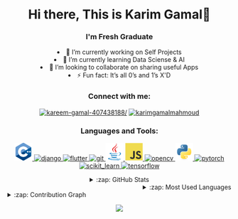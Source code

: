 <h1 align="center">Hi there, This is Karim Gamal👋</h1>
<h3 align="center"> I'm Fresh Graduate </h3>

<li align="center"> 🔭 I’m currently working on Self Projects </li>
<li align="center"> 🌱 I’m currently learning Data Sciense & AI  </li>  
<li align="center"> 👯 I’m looking to collaborate on sharing useful Apps </li>
<li align="center"> ⚡ Fun fact: It’s all 0’s and 1’s X'D </li>


<h3 align="center">Connect with me:</h3>
<p align="center">
<a href="https://linkedin.com/in/kareem-gamal-407438188/" target="blank"><img align="center" src="https://raw.githubusercontent.com/rahuldkjain/github-profile-readme-generator/master/src/images/icons/Social/linked-in-alt.svg" alt="kareem-gamal-407438188/" height="30" width="40" /></a>
<a href="https://kaggle.com/karimgamalmahmoud" target="blank"><img align="center" src="https://raw.githubusercontent.com/rahuldkjain/github-profile-readme-generator/master/src/images/icons/Social/kaggle.svg" alt="karimgamalmahmoud" height="30" width="40" /></a>
</p>

<h3 align="center">Languages and Tools:</h3>
<p align="center"> <a href="https://www.w3schools.com/cpp/" target="_blank" rel="noreferrer"> <img src="https://raw.githubusercontent.com/devicons/devicon/master/icons/cplusplus/cplusplus-original.svg" alt="cplusplus" width="40" height="40"/> </a> <a href="https://www.djangoproject.com/" target="_blank" rel="noreferrer"> <img src="https://cdn.worldvectorlogo.com/logos/django.svg" alt="django" width="40" height="40"/> </a> <a href="https://flutter.dev" target="_blank" rel="noreferrer"> <img src="https://www.vectorlogo.zone/logos/flutterio/flutterio-icon.svg" alt="flutter" width="40" height="40"/> </a> <a href="https://git-scm.com/" target="_blank" rel="noreferrer"> <img src="https://www.vectorlogo.zone/logos/git-scm/git-scm-icon.svg" alt="git" width="40" height="40"/> </a> <a href="https://www.java.com" target="_blank" rel="noreferrer"> <img src="https://raw.githubusercontent.com/devicons/devicon/master/icons/java/java-original.svg" alt="java" width="40" height="40"/> </a> <a href="https://developer.mozilla.org/en-US/docs/Web/JavaScript" target="_blank" rel="noreferrer"> <img src="https://raw.githubusercontent.com/devicons/devicon/master/icons/javascript/javascript-original.svg" alt="javascript" width="40" height="40"/> </a> <a href="https://opencv.org/" target="_blank" rel="noreferrer"> <img src="https://www.vectorlogo.zone/logos/opencv/opencv-icon.svg" alt="opencv" width="40" height="40"/> </a> <a href="https://www.python.org" target="_blank" rel="noreferrer"> <img src="https://raw.githubusercontent.com/devicons/devicon/master/icons/python/python-original.svg" alt="python" width="40" height="40"/> </a> <a href="https://pytorch.org/" target="_blank" rel="noreferrer"> <img src="https://www.vectorlogo.zone/logos/pytorch/pytorch-icon.svg" alt="pytorch" width="40" height="40"/> </a> <a href="https://scikit-learn.org/" target="_blank" rel="noreferrer"> <img src="https://upload.wikimedia.org/wikipedia/commons/0/05/Scikit_learn_logo_small.svg" alt="scikit_learn" width="40" height="40"/> </a> <a href="https://www.tensorflow.org" target="_blank" rel="noreferrer"> <img src="https://www.vectorlogo.zone/logos/tensorflow/tensorflow-icon.svg" alt="tensorflow" width="40" height="40"/> </a> </p>



<details align="center">
  <summary align="center">:zap: GitHub Stats</summary>

  <img align="center" alt="Kareem's GitHub Stats" src="https://github-readme-stats.vercel.app/api?username=kareemgamalmahmoud&theme=react&border=61dafb&hide_border=true" />

</details>

<details align="right">
  <summary align="right">:zap: Most Used Languages</summary>

<img align="right" alt="Kareem's GitHub Top Languages" src="https://github-readme-stats.vercel.app/api/top-langs/?username=kareemgamalmahmoud&hide=c%23,powershell,Mathematica,Ruby,Objective-C,Objective-C%2b%2b,Cuda&title_color=61dafb&text_color=ffffff&icon_color=61dafb&bg_color=20232a&langs_count=8&layout=compact&border_color=61dafb&hide_border=true" />

</details>

<details align="left">
  <summary align="left">:zap: Contribution Graph</summary>

<img align="left" alt="Kareem's GitHub Top Languages" src="https://activity-graph.herokuapp.com/graph?username=kareemgamalmahmoud&theme=react-dark&bg_color=20232a&hide_border=true" />

</details>


<p align="center">
  <img src="https://capsule-render.vercel.app/api?type=waving&color=gradient&height=60&section=footer"/>
</p>




